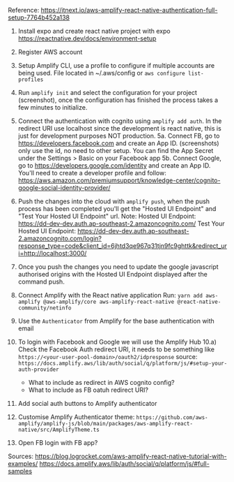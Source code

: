 Reference: https://itnext.io/aws-amplify-react-native-authentication-full-setup-7764b452a138

1. Install expo and create react native project with expo https://reactnative.dev/docs/environment-setup
2. Register AWS account
3. Setup Amplify CLI, use a profile to configure if multiple accounts are being used. File located in ~/.aws/config or `aws configure list-profiles`
4. Run `amplify init` and select the configuration for your project (screenshot), once the configuration has finished the process takes a few minutes to initialize.
5. Connect the authentication with cognito using `amplify add auth`. In the redirect URI use localhost since the development is react native, this is just for development purposes NOT production.
5a. Connect FB, go to https://developers.facebook.com and create an App ID. (screenshots) only use the id, no need to other setup. You can find the App Secret under the Settings > Basic on your Facebook app 
5b. Connect Google, go to https://developers.google.com/identity and create an App ID. You'll need to create a developer profile and follow: https://aws.amazon.com/premiumsupport/knowledge-center/cognito-google-social-identity-provider/
6. Push the changes into the cloud with `amplify push`, when the push process has been completed you'll get the "Hosted UI Endpoint" and "Test Your Hosted UI Endpoint" url.
Note: 
Hosted UI Endpoint: https://dd-dev-dev.auth.ap-southeast-2.amazoncognito.com/
Test Your Hosted UI Endpoint: https://dd-dev-dev.auth.ap-southeast-2.amazoncognito.com/login?response_type=code&client_id=6jhtd3qe967q31tjn9fc9ghttk&redirect_uri=http://localhost:3000/

7. Once you push the changes you need to update the google javascript authorised origins with the Hosted UI Endpoint displayed after the command push.

8. Connect Amplify with the React native application
Run: `yarn add aws-amplify @aws-amplify/core aws-amplify-react-native @react-native-community/netinfo`

9. Use the `Authenticator` from Amplify for the base authentication with email

10. To login with Facebook and Google we will use the Amplify Hub
10.a) Check the Facebook Auth redirect URI, it needs to be something like `https://<your-user-pool-domain>/oauth2/idpresponse`
    source: `https://docs.amplify.aws/lib/auth/social/q/platform/js/#setup-your-auth-provider`
    - What to include as redirect in AWS cognito config?
    - What to include as FB oatuh redirect URI?

11. Add social auth buttons to Amplify authenticator
12. Customise Amplify Authenticator theme: `https://github.com/aws-amplify/amplify-js/blob/main/packages/aws-amplify-react-native/src/AmplifyTheme.ts`

11. Open FB login with FB app?

<!-- 9. Amplify configure in the application with `amplify configure` -->

Sources:
https://blog.logrocket.com/aws-amplify-react-native-tutorial-with-examples/
https://docs.amplify.aws/lib/auth/social/q/platform/js/#full-samples